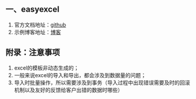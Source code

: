 ## 一、easyexcel
1. 官方文档地址：[github](https://github.com/alibaba/easyexcel)
2. 示例博客地址：[博客](https://blog.csdn.net/qq_32258777/article/details/89031479)


## 附录：注意事项
1. excel的模板非动态生成的；
2. 一般来说excel的导入和导出，都会涉及到数据量的问题；
3. 导入时批量操作，所以需要涉及到事务（导入过程中出现错误需要及时的回滚机制以及友好的反馈给客户出错的数据时哪些）
